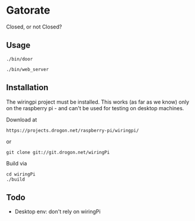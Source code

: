 Gatorate
========

Closed, or not Closed?

Usage
-----

    ./bin/door

    ./bin/web_server
  
  
Installation
------------

The wiringpi project must be installed.
This works (as far as we know) only on 
the raspberry pi - and can't be used 
for testing on desktop machines.

Download at 

    https://projects.drogon.net/raspberry-pi/wiringpi/

or 

    git clone git://git.drogon.net/wiringPi

Build via

    cd wiringPi
    ./build

Todo
----

* Desktop env: don't rely on wiringPi